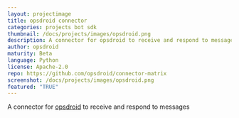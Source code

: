```yaml
---
layout: projectimage
title: opsdroid connector
categories: projects bot sdk
thumbnail: /docs/projects/images/opsdroid.png
description: A connector for opsdroid to receive and respond to messages
author: opsdroid
maturity: Beta
language: Python
license: Apache-2.0
repo: https://github.com/opsdroid/connector-matrix
screenshot: /docs/projects/images/opsdroid.png
featured: "TRUE"
---
```


A connector for [opsdroid](https://github.com/opsdroid/opsdroid) to receive and respond to messages
